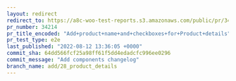 ```yaml
---
layout: redirect
redirect_to: https://a8c-woo-test-reports.s3.amazonaws.com/public/pr/34214/e2e/index.html
pr_number: 34214
pr_title_encoded: "Add+product+name+and+checkboxes+for+Product+details"
pr_test_type: e2e
last_published: "2022-08-12 13:36:05 +0000"
commit_sha: 64dd566fcf25a98ff61f5dd4edadcfc996ee0296
commit_message: "Add components changelog"
branch_name: add/28_product_details
---
```

